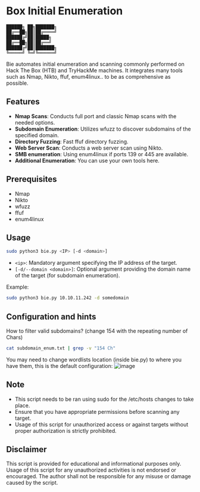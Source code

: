 # Box Initial Enumeration

```
██████╗ ██╗███████╗
██╔══██╗██║██╔════╝
██████╔╝██║█████╗  
██╔══██╗██║██╔══╝  
██████╔╝██║███████╗
╚═════╝ ╚═╝╚══════╝
```

Bie automates initial enumeration and scanning commonly performed on Hack The Box (HTB) and TryHackMe machines. It integrates many tools such as Nmap, Nikto, ffuf, enum4linux.. to be as comprehensive as possible.

## Features

- **Nmap Scans**: Conducts full port and classic Nmap scans with the needed options.
- **Subdomain Enumeration**: Utilizes wfuzz to discover subdomains of the specified domain.
- **Directory Fuzzing**: Fast ffuf directory fuzzing.
- **Web Server Scan**: Conducts a web server scan using Nikto.
- **SMB enumeration**: Using enum4linux if ports 139 or 445 are available.
- **Additional Enumeration**: You can use your own tools here.

## Prerequisites

- Nmap
- Nikto
- wfuzz
- ffuf
- enum4linux

## Usage

```bash
sudo python3 bie.py <IP> [-d <domain>]
```

- `<ip>`: Mandatory argument specifying the IP address of the target.
- `[-d/--domain <domain>]`: Optional argument providing the domain name of the target (for subdomain enumeration).

Example:

```bash
sudo python3 bie.py 10.10.11.242 -d somedomain
```

## Configuration and hints

How to filter valid subdomains? (change 154 with the repeating number of Chars)
```bash
cat subdomain_enum.txt | grep -v "154 Ch" 
```

You may need to change wordlists location (inside bie.py) to where you have them, this is the default configuration:
![image](https://github.com/MohamedKarrab/Box-Initial-Enum/assets/107933631/9e344ba9-5252-4e29-acd1-00002951b751)


## Note

- This script needs to be ran using sudo for the /etc/hosts changes to take place.
- Ensure that you have appropriate permissions before scanning any target.
- Usage of this script for unauthorized access or against targets without proper authorization is strictly prohibited.

## Disclaimer

This script is provided for educational and informational purposes only. Usage of this script for any unauthorized activities is not endorsed or encouraged. The author shall not be responsible for any misuse or damage caused by the script.
